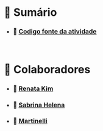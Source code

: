 # 📝 Sumário

- ### 🔗 [Codigo fonte da atividade](./SQLQuery.sql)

<br>


# 👥 Colaboradores
- ### 🔗 [Renata Kim](https://github.com/renatakim)
- ### 🔗 [Sabrina Helena](https://github.com/sabrinahelena)
- ### 🔗 [Martinelli](https://github.com/martinelli105)
